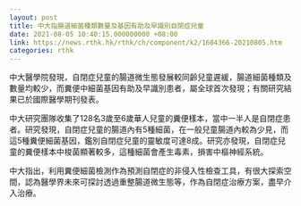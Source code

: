 ```yaml
---
layout: post
title: 中大指腸道細菌種類數量及基因有助及早識別自閉症兒童
date: 2021-08-05 10:40:15.000000000 +08:00
link: https://news.rthk.hk/rthk/ch/component/k2/1604366-20210805.htm
categories: rthk
---
```


中大醫學院發現，自閉症兒童的腸道微生態發展較同齡兒童遲緩，腸道細菌種類及數量均較少，而糞便中細菌基因有助及早識別患者，屬全球首次發現；有關研究結果已於國際醫學期刊發表。 

中大研究團隊收集了128名3歲至6歲華人兒童的糞便樣本，當中一半人是自閉症患者。研究發現，自閉症兒童的腸道內有5種細菌，在一般兒童腸道內較為少見，而這5種糞便細菌基因，鑑別自閉症兒童的靈敏度可達8成。研究亦發現，自閉症兒童的糞便樣本中梭菌顯著較多，這種細菌會產生毒素，損害中樞神經系統。

中大指出，利用糞便細菌檢測作為預測自閉症的非侵入性檢查工具，有很大探索空間，認為醫學界未來可探討透過重整腸道微生態等，作為自閉症治療方案，盡早介入治療。
